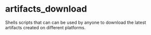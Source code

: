 # artifacts_download
Shells scripts that can can be used by anyone to download the latest artifacts created on different platforms.
